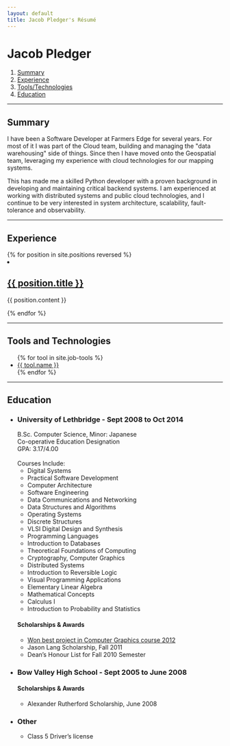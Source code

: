 ```yaml
---
layout: default
title: Jacob Pledger's Résumé
---
```


# Jacob Pledger

<div class="toc">
<ol class="resume-toc">
<li><a href="#summary">Summary</a></li>
<li><a href="#experience">Experience</a></li>
<li><a href="#tools">Tools/Technologies</a></li>
<li><a href="#education">Education</a></li>
</ol>
</div>

---

<div class="summary">
<h2 id="summary">Summary</h2>
<p>
I have been a Software Developer at Farmers Edge for several years. For most of it I was part of the Cloud team, building and managing the "data warehousing" side of things. Since then I have moved onto the Geospatial team, leveraging my experience with cloud technologies for our mapping systems.
</p>

<p>
This has made me a skilled Python developer with a proven background in developing and maintaining critical backend systems. I am experienced at working with distributed systems and public cloud technologies, and I continue to be very interested in system architecture, scalability, fault-tolerance and observability.
</p>

</div>

---

<div class="work-experience">
<h2 id="experience">Experience</h2>
{% for position in site.positions reversed %}
<li>
<h2><a href="{{ post.url }}">{{ position.title }}</a></h2>
<p>{{ position.content }}</p>
</li>
{% endfor %}
</div>

---

<div class="tools">
<h2 id="tools">Tools and Technologies</h2>
<ul class="tool-list">
{% for tool in site.job-tools %}
<li><a href="{{ tool.url }}">{{ tool.name }}</a></li>
{% endfor %}
</ul>
</div>

---

<div class="education">
<h2 id="education">Education</h2>
<ul class="education-list">
	<li>
	<h3>University of Lethbridge - Sept 2008 to Oct 2014</h3>
	B.Sc. Computer Science, Minor: Japanese<br>
	Co-operative Education Designation<br>
	GPA: 3.17/4.00<br>
	<br>
	Courses Include:
	<ul class="courses-list">
		<li>Digital Systems</li>
		<li>Practical Software Development</li>
		<li>Computer Architecture</li>
		<li>Software Engineering</li>
		<li>Data Communications and Networking</li>
		<li>Data Structures and Algorithms</li>
		<li>Operating Systems</li>
		<li>Discrete Structures</li>
		<li>VLSI Digital Design and Synthesis</li>
		<li>Programming Languages</li>
		<li>Introduction to Databases</li>
		<li>Theoretical Foundations of Computing</li>
		<li>Cryptography, Computer Graphics</li>
		<li>Distributed Systems</li>
		<li>Introduction to Reversible Logic</li>
		<li>Visual Programming Applications</li>
		<li>Elementary Linear Algebra</li>
		<li>Mathematical Concepts</li>
		<li>Calculus I</li>
		<li>Introduction to Probability and Statistics</li>
	</ul>
	<h4>Scholarships & Awards</h4>
	<ul class="award-list">
		<li><a href="http://www.cs.uleth.ca/~wismath/spring12/">Won best project in Computer Graphics course 2012</a></li>
		<li>Jason Lang Scholarship, Fall 2011</li>
		<li>Dean’s Honour List for Fall 2010 Semester</li>
	</ul>
	</li>
	<li>
		<h3>Bow Valley High School - Sept 2005 to June 2008</h3>
		<h4> Scholarships & Awards</h4>
		<ul class="award-list">
			<li>Alexander Rutherford Scholarship, June 2008</li>
		</ul>
	</li>
	<li>
		<h3>Other</h3>
		<ul>
			<li>Class 5 Driver’s license</li>
		</ul>
	</li>
</ul>

</div>
